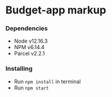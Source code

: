 # Budget-app markup

### Dependencies
* Node v12.16.3
* NPM v6.14.4
* Parcel v2.2.1

### Installing
* Run `npm install` in terminal
* Run `npm start`
